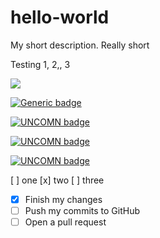 # hello-world
My short description.  Really short

Testing 1, 2,, 3

![](https://github.com/actions/hello-world/workflows/Greet%20Everyone/badge.svg)

[![Generic badge](https://img.shields.io/badge/<SUBJECT>-<STATUS>-<COLOR>.svg)](https://shields.io/)

[![UNCOMN badge](https://img.shields.io/badge/<UNCOMN>-<STATUS>-<COLOR>.svg)](https://shields.io/)

[![UNCOMN badge](https://img.shields.io/badge/<UNCOMN>-<Madeintheshade>-<COLOR>.svg)](https://shields.io/)

[![UNCOMN badge](https://img.shields.io/badge/<UNCOMN>-<Madeintheshade>-<pink>.svg)](https://shields.io/)



[ ] one
[x] two
[ ] three


- [x] Finish my changes
- [ ] Push my commits to GitHub
- [ ] Open a pull request
